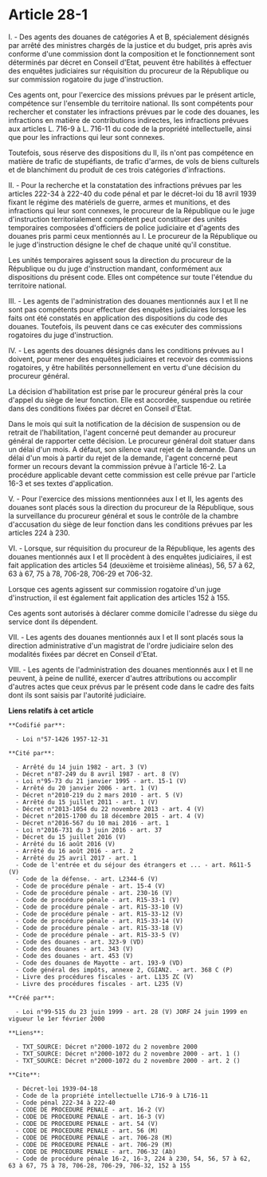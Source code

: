 # Article 28-1

I. - Des agents des douanes de catégories A et B, spécialement désignés par arrêté des ministres chargés de la justice et du
budget, pris après avis conforme d'une commission dont la composition et le fonctionnement sont déterminés par décret en
Conseil d'Etat, peuvent être habilités à effectuer des enquêtes judiciaires sur réquisition du procureur de la République ou
sur commission rogatoire du juge d'instruction.

Ces agents ont, pour l'exercice des missions prévues par le présent article, compétence sur l'ensemble du territoire
national. Ils sont compétents pour rechercher et constater les infractions prévues par le code des douanes, les infractions
en matière de contributions indirectes, les infractions prévues aux articles L. 716-9 à L. 716-11 du code de la propriété
intellectuelle, ainsi que pour les infractions qui leur sont connexes.

Toutefois, sous réserve des dispositions du II, ils n'ont pas compétence en matière de trafic de stupéfiants, de trafic
d'armes, de vols de biens culturels et de blanchiment du produit de ces trois catégories d'infractions.

II. - Pour la recherche et la constatation des infractions prévues par les articles 222-34 à 222-40 du code pénal et par le
décret-loi du 18 avril 1939 fixant le régime des matériels de guerre, armes et munitions, et des infractions qui leur sont
connexes, le procureur de la République ou le juge d'instruction territorialement compétent peut constituer des unités
temporaires composées d'officiers de police judiciaire et d'agents des douanes pris parmi ceux mentionnés au I. Le procureur
de la République ou le juge d'instruction désigne le chef de chaque unité qu'il constitue.

Les unités temporaires agissent sous la direction du procureur de la République ou du juge d'instruction mandant,
conformément aux dispositions du présent code. Elles ont compétence sur toute l'étendue du territoire national.

III. - Les agents de l'administration des douanes mentionnés aux I et II ne sont pas compétents pour effectuer des enquêtes
judiciaires lorsque les faits ont été constatés en application des dispositions du code des douanes. Toutefois, ils peuvent
dans ce cas exécuter des commissions rogatoires du juge d'instruction.

IV. - Les agents des douanes désignés dans les conditions prévues au I doivent, pour mener des enquêtes judiciaires et
recevoir des commissions rogatoires, y être habilités personnellement en vertu d'une décision du procureur général.

La décision d'habilitation est prise par le procureur général près la cour d'appel du siège de leur fonction. Elle est
accordée, suspendue ou retirée dans des conditions fixées par décret en Conseil d'Etat.

Dans le mois qui suit la notification de la décision de suspension ou de retrait de l'habilitation, l'agent concerné peut
demander au procureur général de rapporter cette décision. Le procureur général doit statuer dans un délai d'un mois. A
défaut, son silence vaut rejet de la demande. Dans un délai d'un mois à partir du rejet de la demande, l'agent concerné peut
former un recours devant la commission prévue à l'article 16-2. La procédure applicable devant cette commission est celle
prévue par l'article 16-3 et ses textes d'application.

V. - Pour l'exercice des missions mentionnées aux I et II, les agents des douanes sont placés sous la direction du procureur
de la République, sous la surveillance du procureur général et sous le contrôle de la chambre d'accusation du siège de leur
fonction dans les conditions prévues par les articles 224 à 230.

VI. - Lorsque, sur réquisition du procureur de la République, les agents des douanes mentionnés aux I et II procèdent à des
enquêtes judiciaires, il est fait application des articles 54 (deuxième et troisième alinéas), 56, 57 à 62, 63 à 67, 75 à 78,
706-28, 706-29 et 706-32.

Lorsque ces agents agissent sur commission rogatoire d'un juge d'instruction, il est également fait application des articles
152 à 155.

Ces agents sont autorisés à déclarer comme domicile l'adresse du siège du service dont ils dépendent.

VII. - Les agents des douanes mentionnés aux I et II sont placés sous la direction administrative d'un magistrat de l'ordre
judiciaire selon des modalités fixées par décret en Conseil d'Etat.

VIII. - Les agents de l'administration des douanes mentionnés aux I et II ne peuvent, à peine de nullité, exercer d'autres
attributions ou accomplir d'autres actes que ceux prévus par le présent code dans le cadre des faits dont ils sont saisis par
l'autorité judiciaire.

**Liens relatifs à cet article**

	**Codifié par**:

	  - Loi n°57-1426 1957-12-31

	**Cité par**:

	  - Arrêté du 14 juin 1982 - art. 3 (V)
	  - Décret n°87-249 du 8 avril 1987 - art. 8 (V)
	  - Loi n°95-73 du 21 janvier 1995 - art. 15-1 (V)
	  - Arrêté du 20 janvier 2006 - art. 1 (V)
	  - Décret n°2010-219 du 2 mars 2010 - art. 5 (V)
	  - Arrêté du 15 juillet 2011 - art. 1 (V)
	  - Décret n°2013-1054 du 22 novembre 2013 - art. 4 (V)
	  - Décret n°2015-1700 du 18 décembre 2015 - art. 4 (V)
	  - Décret n°2016-567 du 10 mai 2016 - art. 1
	  - Loi n°2016-731 du 3 juin 2016 - art. 37
	  - Décret du 15 juillet 2016 (V)
	  - Arrêté du 16 août 2016 (V)
	  - Arrêté du 16 août 2016 - art. 2
	  - Arrêté du 25 avril 2017 - art. 1
	  - Code de l'entrée et du séjour des étrangers et ... - art. R611-5 (V)
	  - Code de la défense. - art. L2344-6 (V)
	  - Code de procédure pénale - art. 15-4 (V)
	  - Code de procédure pénale - art. 230-16 (V)
	  - Code de procédure pénale - art. R15-33-1 (V)
	  - Code de procédure pénale - art. R15-33-10 (V)
	  - Code de procédure pénale - art. R15-33-12 (V)
	  - Code de procédure pénale - art. R15-33-14 (V)
	  - Code de procédure pénale - art. R15-33-18 (V)
	  - Code de procédure pénale - art. R15-33-5 (V)
	  - Code des douanes - art. 323-9 (VD)
	  - Code des douanes - art. 343 (V)
	  - Code des douanes - art. 453 (V)
	  - Code des douanes de Mayotte - art. 193-9 (VD)
	  - Code général des impôts, annexe 2, CGIAN2. - art. 368 C (P)
	  - Livre des procédures fiscales - art. L135 ZC (V)
	  - Livre des procédures fiscales - art. L235 (V)

	**Créé par**:

	  - Loi n°99-515 du 23 juin 1999 - art. 28 (V) JORF 24 juin 1999 en vigueur le 1er février 2000

	**Liens**:

	  - TXT_SOURCE: Décret n°2000-1072 du 2 novembre 2000
	  - TXT_SOURCE: Décret n°2000-1072 du 2 novembre 2000 - art. 1 ()
	  - TXT_SOURCE: Décret n°2000-1072 du 2 novembre 2000 - art. 2 ()

	**Cite**:

	  - Décret-loi 1939-04-18
	  - Code de la propriété intellectuelle L716-9 à L716-11
	  - Code pénal 222-34 à 222-40
	  - CODE DE PROCEDURE PENALE - art. 16-2 (V)
	  - CODE DE PROCEDURE PENALE - art. 16-3 (V)
	  - CODE DE PROCEDURE PENALE - art. 54 (V)
	  - CODE DE PROCEDURE PENALE - art. 56 (M)
	  - CODE DE PROCEDURE PENALE - art. 706-28 (M)
	  - CODE DE PROCEDURE PENALE - art. 706-29 (M)
	  - CODE DE PROCEDURE PENALE - art. 706-32 (Ab)
	  - Code de procédure pénale 16-2, 16-3, 224 à 230, 54, 56, 57 à 62, 63 à 67, 75 à 78, 706-28, 706-29, 706-32, 152 à 155

